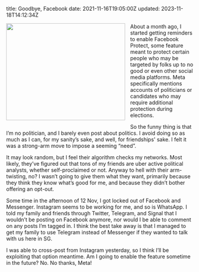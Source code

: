 title: Goodbye, Facebook
date: 2021-11-16T19:05:00Z
updated: 2023-11-18T14:12:34Z

<div class="separator" style="clear: both; text-align: center;"><a href="https://blogger.googleusercontent.com/img/b/R29vZ2xl/AVvXsEgLJSGA0ZbYnh88D6j4xtFJE2ta2iUa51M3kIDiPxXUp-rI38fzNFvysXfOplIzLuhka-VwOMBcdCUbATn-dVE0EJet7V4C41JWfFikrAPjVuWpkXPr3pGMc2THD3fq63fhgsLyPYXt9gQX3_llXOh7zwy-ujTaGlwyzVwW_26uT73HYt4thU-V5lSIJBk/s1218/IMG_2852.jpeg" imageanchor="1" style="clear: left; float: left; margin-bottom: 1em; margin-right: 1em;"><img border="0" data-original-height="990" data-original-width="1218" height="260" src="https://blogger.googleusercontent.com/img/b/R29vZ2xl/AVvXsEgLJSGA0ZbYnh88D6j4xtFJE2ta2iUa51M3kIDiPxXUp-rI38fzNFvysXfOplIzLuhka-VwOMBcdCUbATn-dVE0EJet7V4C41JWfFikrAPjVuWpkXPr3pGMc2THD3fq63fhgsLyPYXt9gQX3_llXOh7zwy-ujTaGlwyzVwW_26uT73HYt4thU-V5lSIJBk/s320/IMG_2852.jpeg" width="320" /></a></div>About a month ago, I started getting reminders to enable Facebook Protect, some feature meant to protect certain people who may be targeted by folks up to no good or even other social media platforms. Meta specifically mentions accounts of politicians or candidates who may require additional protection during elections.

So the funny thing is that I’m no politician, and I barely even post about politics. I avoid doing so as much as I can, for my sanity’s sake, and well, for friendships' sake. I felt it was a strong-arm move to impose a seeming “need”.

It may look random, but I feel their algorithm checks my networks. Most likely, they’ve figured out that tons of my friends are uber active political analysts, whether self-proclaimed or not. Anyway to hell with their arm-twisting, no? I wasn’t going to give them what they want, primarily because they think they know what’s good for me, and because they didn’t bother offering an opt-out.

Some time in the afternoon of 12 Nov, I got locked out of Facebook and Messenger. Instagram seems to be working for me, and so is WhatsApp. I told my family and friends through Twitter, Telegram, and Signal that I wouldn’t be posting on Facebook anymore, nor would I be able to comment on any posts I’m tagged in. I think the best take away is that I managed to get my family to use Telegram instead of Messenger if they wanted to talk with us here in SG.

I was able to cross-post from Instagram yesterday, so I think I’ll be exploiting that option meantime. Am I going to enable the feature sometime in the future? No. No thanks, Meta!